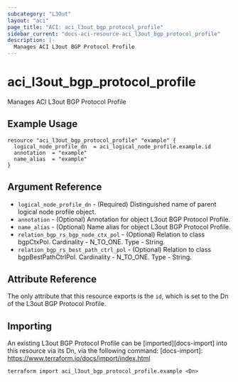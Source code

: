 ```yaml
---
subcategory: "L3Out"
layout: "aci"
page_title: "ACI: aci_l3out_bgp_protocol_profile"
sidebar_current: "docs-aci-resource-aci_l3out_bgp_protocol_profile"
description: |-
  Manages ACI L3out BGP Protocol Profile
---
```


# aci_l3out_bgp_protocol_profile

Manages ACI L3out BGP Protocol Profile

## Example Usage

```hcl
resource "aci_l3out_bgp_protocol_profile" "example" {
  logical_node_profile_dn  = aci_logical_node_profile.example.id
  annotation  = "example"
  name_alias  = "example"
}
```

## Argument Reference

- `logical_node_profile_dn` - (Required) Distinguished name of parent logical node profile object.
- `annotation` - (Optional) Annotation for object L3out BGP Protocol Profile.
- `name_alias` - (Optional) Name alias for object L3out BGP Protocol Profile.
- `relation_bgp_rs_bgp_node_ctx_pol` - (Optional) Relation to class bgpCtxPol. Cardinality - N_TO_ONE. Type - String.
- `relation_bgp_rs_best_path_ctrl_pol` - (Optional) Relation to class bgpBestPathCtrlPol. Cardinality - N_TO_ONE. Type - String.
## Attribute Reference

The only attribute that this resource exports is the `id`, which is set to the Dn of the L3out BGP Protocol Profile.

## Importing

An existing L3out BGP Protocol Profile can be [imported][docs-import] into this resource via its Dn, via the following command:
[docs-import]: https://www.terraform.io/docs/import/index.html

```
terraform import aci_l3out_bgp_protocol_profile.example <Dn>
```
